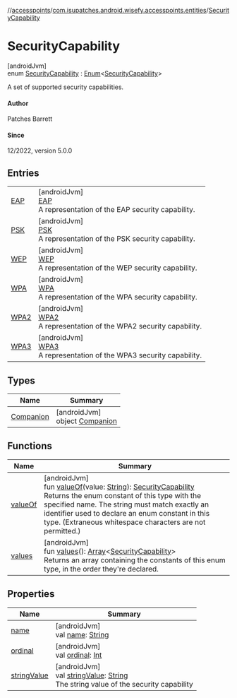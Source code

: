 //[accesspoints](../../../index.md)/[com.isupatches.android.wisefy.accesspoints.entities](../index.md)/[SecurityCapability](index.md)

# SecurityCapability

[androidJvm]\
enum [SecurityCapability](index.md) : [Enum](https://kotlinlang.org/api/latest/jvm/stdlib/kotlin/-enum/index.html)&lt;[SecurityCapability](index.md)&gt; 

A set of supported security capabilities.

#### Author

Patches Barrett

#### Since

12/2022, version 5.0.0

## Entries

| | |
|---|---|
| [EAP](-e-a-p/index.md) | [androidJvm]<br>[EAP](-e-a-p/index.md)<br>A representation of the EAP security capability. |
| [PSK](-p-s-k/index.md) | [androidJvm]<br>[PSK](-p-s-k/index.md)<br>A representation of the PSK security capability. |
| [WEP](-w-e-p/index.md) | [androidJvm]<br>[WEP](-w-e-p/index.md)<br>A representation of the WEP security capability. |
| [WPA](-w-p-a/index.md) | [androidJvm]<br>[WPA](-w-p-a/index.md)<br>A representation of the WPA security capability. |
| [WPA2](-w-p-a2/index.md) | [androidJvm]<br>[WPA2](-w-p-a2/index.md)<br>A representation of the WPA2 security capability. |
| [WPA3](-w-p-a3/index.md) | [androidJvm]<br>[WPA3](-w-p-a3/index.md)<br>A representation of the WPA3 security capability. |

## Types

| Name | Summary |
|---|---|
| [Companion](-companion/index.md) | [androidJvm]<br>object [Companion](-companion/index.md) |

## Functions

| Name | Summary |
|---|---|
| [valueOf](value-of.md) | [androidJvm]<br>fun [valueOf](value-of.md)(value: [String](https://kotlinlang.org/api/latest/jvm/stdlib/kotlin/-string/index.html)): [SecurityCapability](index.md)<br>Returns the enum constant of this type with the specified name. The string must match exactly an identifier used to declare an enum constant in this type. (Extraneous whitespace characters are not permitted.) |
| [values](values.md) | [androidJvm]<br>fun [values](values.md)(): [Array](https://kotlinlang.org/api/latest/jvm/stdlib/kotlin/-array/index.html)&lt;[SecurityCapability](index.md)&gt;<br>Returns an array containing the constants of this enum type, in the order they're declared. |

## Properties

| Name | Summary |
|---|---|
| [name](-w-p-a3/index.md#-372974862%2FProperties%2F2111858834) | [androidJvm]<br>val [name](-w-p-a3/index.md#-372974862%2FProperties%2F2111858834): [String](https://kotlinlang.org/api/latest/jvm/stdlib/kotlin/-string/index.html) |
| [ordinal](-w-p-a3/index.md#-739389684%2FProperties%2F2111858834) | [androidJvm]<br>val [ordinal](-w-p-a3/index.md#-739389684%2FProperties%2F2111858834): [Int](https://kotlinlang.org/api/latest/jvm/stdlib/kotlin/-int/index.html) |
| [stringValue](string-value.md) | [androidJvm]<br>val [stringValue](string-value.md): [String](https://kotlinlang.org/api/latest/jvm/stdlib/kotlin/-string/index.html)<br>The string value of the security capability |
